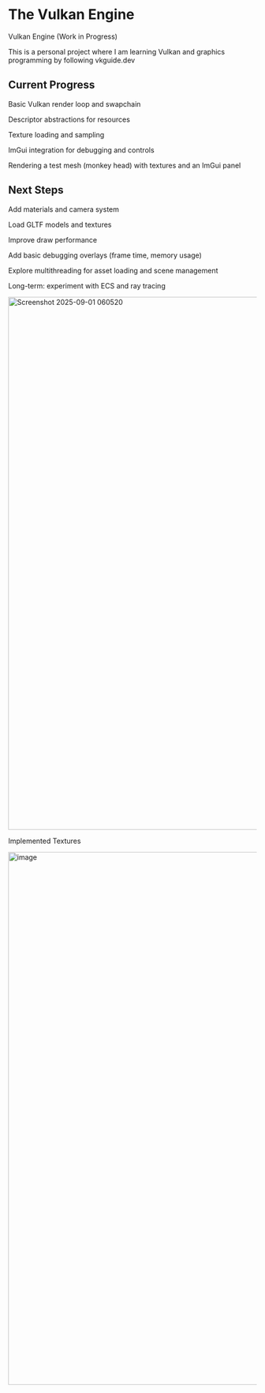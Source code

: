 # The Vulkan Engine

Vulkan Engine (Work in Progress)

This is a personal project where I am learning Vulkan and graphics programming by following vkguide.dev

<h2><b>Current Progress</b></h2>

Basic Vulkan render loop and swapchain

Descriptor abstractions for resources

Texture loading and sampling

ImGui integration for debugging and controls

Rendering a test mesh (monkey head) with textures and an ImGui panel

<h2><b>Next Steps</b></h2>

Add materials and camera system

Load GLTF models and textures

Improve draw performance

Add basic debugging overlays (frame time, memory usage)

Explore multithreading for asset loading and scene management

Long-term: experiment with ECS and ray tracing

<img width="1919" height="1079" alt="Screenshot 2025-09-01 060520" src="https://github.com/user-attachments/assets/f44de8f2-ebc8-4dd9-906c-3a7c35cddf62"/>

Implemented Textures

<img width="1919" height="1079" alt="image" src="https://github.com/user-attachments/assets/5ad494e2-6982-4096-87fb-e0878ce03131"/>
